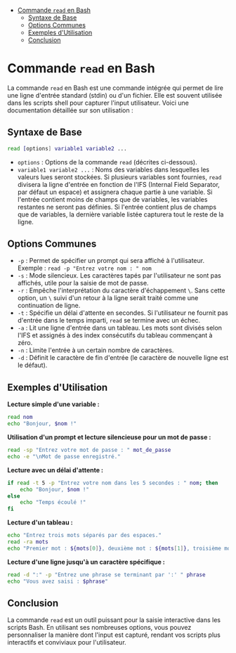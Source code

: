 - [Commande `read` en Bash](#commande-read-en-bash)
  - [Syntaxe de Base](#syntaxe-de-base)
  - [Options Communes](#options-communes)
  - [Exemples d'Utilisation](#exemples-dutilisation)
  - [Conclusion](#conclusion)


# Commande `read` en Bash


La commande `read` en Bash est une commande intégrée qui permet de lire une ligne d'entrée standard (stdin) ou d'un fichier. Elle est souvent utilisée dans les scripts shell pour capturer l'input utilisateur. Voici une documentation détaillée sur son utilisation :

## Syntaxe de Base

```bash
read [options] variable1 variable2 ...
```

- `options` : Options de la commande `read` (décrites ci-dessous).
- `variable1 variable2 ...` : Noms des variables dans lesquelles les valeurs lues seront stockées. Si plusieurs variables sont fournies, `read` divisera la ligne d'entrée en fonction de l'IFS (Internal Field Separator, par défaut un espace) et assignera chaque partie à une variable. Si l'entrée contient moins de champs que de variables, les variables restantes ne seront pas définies. Si l'entrée contient plus de champs que de variables, la dernière variable listée capturera tout le reste de la ligne.

## Options Communes

- `-p` : Permet de spécifier un prompt qui sera affiché à l'utilisateur. 
  Exemple : `read -p "Entrez votre nom : " nom`
- `-s` : Mode silencieux. Les caractères tapés par l'utilisateur ne sont pas affichés, utile pour la saisie de mot de passe.
- `-r` : Empêche l'interprétation du caractère d'échappement `\`. Sans cette option, un `\` suivi d'un retour à la ligne serait traité comme une continuation de ligne.
- `-t` : Spécifie un délai d'attente en secondes. Si l'utilisateur ne fournit pas d'entrée dans le temps imparti, `read` se termine avec un échec.
- `-a` : Lit une ligne d'entrée dans un tableau. Les mots sont divisés selon l'IFS et assignés à des index consécutifs du tableau commençant à zéro.
- `-n` : Limite l'entrée à un certain nombre de caractères.
- `-d` : Définit le caractère de fin d'entrée (le caractère de nouvelle ligne est le défaut).

## Exemples d'Utilisation

**Lecture simple d'une variable :**

```bash
read nom
echo "Bonjour, $nom !"
```

**Utilisation d'un prompt et lecture silencieuse pour un mot de passe :**

```bash
read -sp "Entrez votre mot de passe : " mot_de_passe
echo -e "\nMot de passe enregistré."
```

**Lecture avec un délai d'attente :**

```bash
if read -t 5 -p "Entrez votre nom dans les 5 secondes : " nom; then
    echo "Bonjour, $nom !"
else
    echo "Temps écoulé !"
fi
```

**Lecture d'un tableau :**

```bash
echo "Entrez trois mots séparés par des espaces."
read -ra mots
echo "Premier mot : ${mots[0]}, deuxième mot : ${mots[1]}, troisième mot : ${mots[2]}"
```

**Lecture d'une ligne jusqu'à un caractère spécifique :**

```bash
read -d ":" -p "Entrez une phrase se terminant par ':' " phrase
echo "Vous avez saisi : $phrase"
```

## Conclusion

La commande `read` est un outil puissant pour la saisie interactive dans les scripts Bash. En utilisant ses nombreuses options, vous pouvez personnaliser la manière dont l'input est capturé, rendant vos scripts plus interactifs et conviviaux pour l'utilisateur.